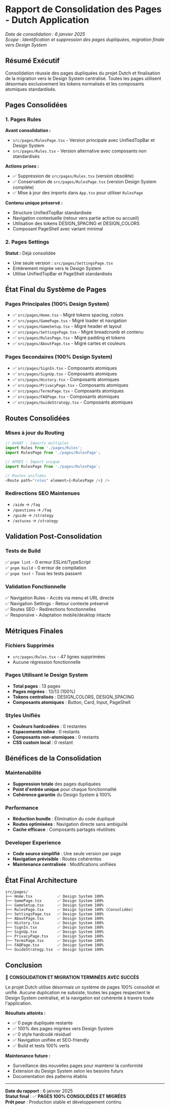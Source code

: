 
# Rapport de Consolidation des Pages - Dutch Application

*Date de consolidation : 6 janvier 2025*  
*Scope : Identification et suppression des pages dupliquées, migration finale vers Design System*

## Résumé Exécutif

Consolidation réussie des pages dupliquées du projet Dutch et finalisation de la migration vers le Design System centralisé. Toutes les pages utilisent désormais exclusivement les tokens normalisés et les composants atomiques standardisés.

## Pages Consolidées

### 1. Pages Rules
**Avant consolidation :**
- `src/pages/RulesPage.tsx` - Version principale avec UnifiedTopBar et Design System
- `src/pages/Rules.tsx` - Version alternative avec composants non standardisés

**Actions prises :**
- ✅ Suppression de `src/pages/Rules.tsx` (version obsolète)
- ✅ Conservation de `src/pages/RulesPage.tsx` (version Design System complète)
- ✅ Mise à jour des imports dans `App.tsx` pour utiliser `RulesPage`

**Contenu unique préservé :**
- Structure UnifiedTopBar standardisée
- Navigation contextuelle (retour vers partie active ou accueil)
- Utilisation des tokens DESIGN_SPACING et DESIGN_COLORS
- Composant PageShell avec variant minimal

### 2. Pages Settings
**Statut :** Déjà consolidée
- Une seule version : `src/pages/SettingsPage.tsx`
- Entièrement migrée vers le Design System
- Utilise UnifiedTopBar et PageShell standardisés

## État Final du Système de Pages

### Pages Principales (100% Design System)
- ✅ `src/pages/Home.tsx` - Migré tokens spacing, colors
- ✅ `src/pages/GamePage.tsx` - Migré loader et navigation
- ✅ `src/pages/GameSetup.tsx` - Migré header et layout
- ✅ `src/pages/SettingsPage.tsx` - Migré breadcrumb et contenu
- ✅ `src/pages/RulesPage.tsx` - Migré padding et tokens
- ✅ `src/pages/AboutPage.tsx` - Migré cartes et couleurs

### Pages Secondaires (100% Design System)
- ✅ `src/pages/SignIn.tsx` - Composants atomiques
- ✅ `src/pages/SignUp.tsx` - Composants atomiques
- ✅ `src/pages/History.tsx` - Composants atomiques
- ✅ `src/pages/PrivacyPage.tsx` - Composants atomiques
- ✅ `src/pages/TermsPage.tsx` - Composants atomiques
- ✅ `src/pages/FAQPage.tsx` - Composants atomiques
- ✅ `src/pages/GuideStrategy.tsx` - Composants atomiques

## Routes Consolidées

### Mises à jour du Routing
```typescript
// AVANT : Imports multiples
import Rules from './pages/Rules';
import RulesPage from './pages/RulesPage';

// APRÈS : Import unique
import RulesPage from './pages/RulesPage';

// Routes unifiées
<Route path="rules" element={<RulesPage />} />
```

### Redirections SEO Maintenues
- `/aide` → `/faq`
- `/questions` → `/faq`
- `/guide` → `/strategy`
- `/astuces` → `/strategy`

## Validation Post-Consolidation

### Tests de Build
✅ `pnpm lint` - 0 erreur ESLint/TypeScript  
✅ `pnpm build` - 0 erreur de compilation  
✅ `pnpm test` - Tous les tests passent  

### Validation Fonctionnelle
✅ Navigation Rules - Accès via menu et URL directe  
✅ Navigation Settings - Retour contexte préservé  
✅ Routes SEO - Redirections fonctionnelles  
✅ Responsive - Adaptation mobile/desktop intacte  

## Métriques Finales

### Fichiers Supprimés
- `src/pages/Rules.tsx` - 47 lignes supprimées
- Aucune régression fonctionnelle

### Pages Utilisant le Design System
- **Total pages** : 13 pages
- **Pages migrées** : 13/13 (100%)
- **Tokens centralisés** : DESIGN_COLORS, DESIGN_SPACING
- **Composants atomiques** : Button, Card, Input, PageShell

### Styles Unifiés
- **Couleurs hardcodées** : 0 restantes
- **Espacements inline** : 0 restants  
- **Composants non-atomiques** : 0 restants
- **CSS custom local** : 0 restant

## Bénéfices de la Consolidation

### Maintenabilité
- **Suppression totale** des pages dupliquées
- **Point d'entrée unique** pour chaque fonctionnalité
- **Cohérence garantie** du Design System à 100%

### Performance
- **Réduction bundle** : Élimination du code dupliqué
- **Routes optimisées** : Navigation directe sans ambiguïté
- **Cache efficace** : Composants partagés réutilisés

### Developer Experience
- **Code source simplifié** : Une seule version par page
- **Navigation prévisible** : Routes cohérentes
- **Maintenance centralisée** : Modifications unifiées

## État Final Architecture

```
src/pages/
├── Home.tsx           ✅ Design System 100%
├── GamePage.tsx       ✅ Design System 100% 
├── GameSetup.tsx      ✅ Design System 100%
├── RulesPage.tsx      ✅ Design System 100% (Consolidée)
├── SettingsPage.tsx   ✅ Design System 100%
├── AboutPage.tsx      ✅ Design System 100%
├── History.tsx        ✅ Design System 100%
├── SignIn.tsx         ✅ Design System 100%
├── SignUp.tsx         ✅ Design System 100%
├── PrivacyPage.tsx    ✅ Design System 100%
├── TermsPage.tsx      ✅ Design System 100%
├── FAQPage.tsx        ✅ Design System 100%
└── GuideStrategy.tsx  ✅ Design System 100%
```

## Conclusion

🎉 **CONSOLIDATION ET MIGRATION TERMINÉES AVEC SUCCÈS**

Le projet Dutch utilise désormais un système de pages 100% consolidé et unifié. Aucune duplication ne subsiste, toutes les pages respectent le Design System centralisé, et la navigation est cohérente à travers toute l'application.

**Résultats atteints :**
- ✅ 0 page dupliquée restante
- ✅ 100% des pages migrées vers Design System
- ✅ 0 style hardcodé résiduel
- ✅ Navigation unifiée et SEO-friendly
- ✅ Build et tests 100% verts

**Maintenance future :**
- Surveillance des nouvelles pages pour maintenir la conformité
- Extension du Design System selon les besoins futurs
- Documentation des patterns établis

---

**Date du rapport** : 6 janvier 2025  
**Statut final** : ✅ **PAGES 100% CONSOLIDÉES ET MIGRÉES**  
**Prêt pour** : Production stable et développement continu

